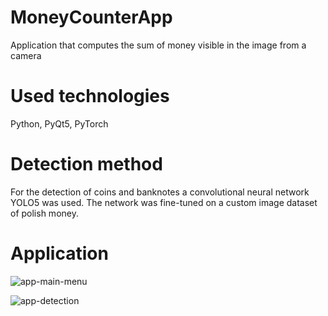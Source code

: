 # MoneyCounterApp
Application that computes the sum of money visible in the image from a camera

# Used technologies
Python, PyQt5, PyTorch

# Detection method
For the detection of coins and banknotes a convolutional neural network YOLO5 was used. The network was fine-tuned on a custom image dataset of polish money.

# Application
![app-main-menu](https://github.com/AgataLa/MoneyCounterApp/assets/64068771/17e642d4-a902-43fc-b388-89f5be94480f)

![app-detection](https://github.com/AgataLa/MoneyCounterApp/assets/64068771/9ac6ffb0-b3ef-4eee-a95d-9485e4df1956)
